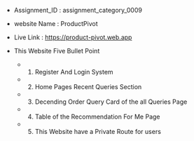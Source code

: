 - Assignment_ID : assignment_category_0009
- website Name : ProductPivot
- Live Link : https://product-pivot.web.app

- This Website Five Bullet Point

  - 1. Register And Login System
  - 2. Home Pages Recent Queries Section
  - 3. Decending Order Query Card of the all Queries Page
  - 4. Table of the Recommendation For Me Page
  - 5. This Website have a Private Route for users

